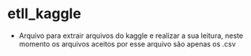 # etll_kaggle

* Arquivo para extrair arquivos do kaggle e realizar a sua leitura, neste momento os arquivos aceitos por esse arquivo são apenas os .csv
